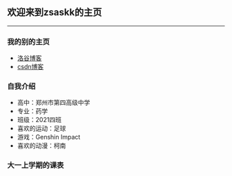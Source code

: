 ## 欢迎来到zsaskk的主页

-----

### 我的别的主页

- [洛谷博客](https://zsaskk-rzll.blog.luogu.org/) 
- [csdn博客](https://blog.csdn.net/ATPX4689?spm=1000.2115.3001.5343)

### 自我介绍

- 高中：郑州市第四高级中学
- 专业：药学
- 班级：2021四班
- 喜欢的运动：足球
- 游戏：Genshin Impact
- 喜欢的动漫：柯南

### 大一上学期的课表
